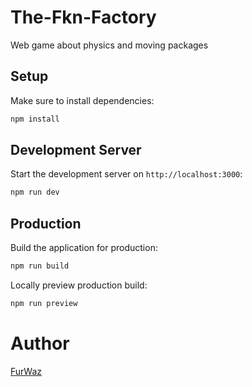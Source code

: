 # The-Fkn-Factory
Web game about physics and moving packages


## Setup

Make sure to install dependencies:

```bash
npm install
```

## Development Server

Start the development server on `http://localhost:3000`:

```bash
npm run dev
```

## Production

Build the application for production:

```bash
npm run build
```

Locally preview production build:

```bash
npm run preview
```

# Author

[FurWaz](httpss://furwaz.com)